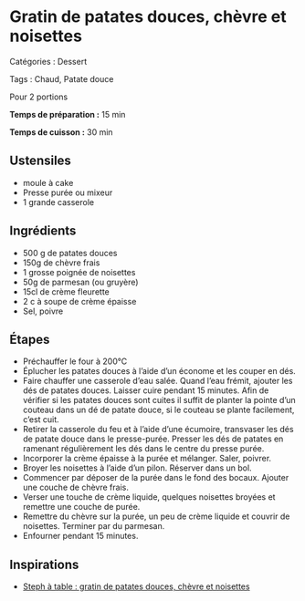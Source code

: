 # Gratin de patates douces, chèvre et noisettes

Catégories : Dessert

Tags : Chaud, Patate douce

Pour 2 portions

**Temps de préparation :** 15 min

**Temps de cuisson :** 30 min

## Ustensiles

* moule à cake
* Presse purée ou mixeur
* 1 grande casserole

## Ingrédients

* 500 g  de patates douces
* 150g de chèvre frais
* 1 grosse poignée de noisettes
* 50g de parmesan (ou gruyère)
* 15cl de crème fleurette
* 2 c à soupe de crème épaisse
* Sel, poivre

## Étapes

* Préchauffer le four à 200°C
* Éplucher les patates douces à l’aide d’un économe et les couper en dés.
* Faire chauffer une casserole d’eau salée. Quand l’eau frémit, ajouter les dés de patates douces. Laisser cuire pendant 15 minutes. Afin de vérifier si les patates douces sont cuites il suffit de planter la pointe d’un couteau dans un dé de patate douce, si le couteau se plante facilement, c’est cuit.
* Retirer la casserole du feu et à l’aide d’une écumoire, transvaser les dés de patate douce dans le presse-purée. Presser les dés de patates en ramenant régulièrement les dés dans le centre du presse purée.
* Incorporer la crème épaisse à la purée et mélanger. Saler, poivrer.
* Broyer les noisettes à l’aide d’un pilon. Réserver dans un bol.
* Commencer par déposer de la purée dans le fond des bocaux. Ajouter une couche de chèvre frais.
* Verser une touche de crème liquide, quelques noisettes broyées et remettre une couche de purée.
* Remettre du chèvre sur la purée, un peu de crème liquide et couvrir de noisettes. Terminer par du parmesan.
* Enfourner pendant 15 minutes.

## Inspirations

* [Steph à table : gratin de patates douces, chèvre et noisettes](http://www.stephatable.com/2011/09/gratin-de-patates-douces-chevre-et-noisettes/)
